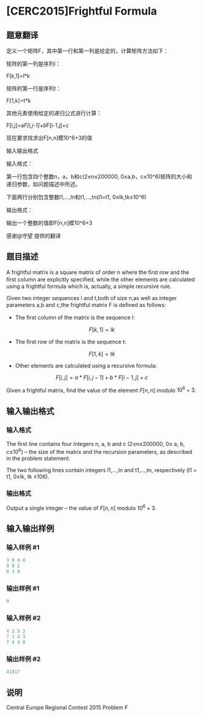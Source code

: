 # [CERC2015]Frightful Formula

## 题意翻译

定义一个矩阵F，其中第一行和第一列是给定的，计算矩阵方法如下：

矩阵的第一列是序列l：

F[k,1]=l*k

矩阵的第一行是序列t：

F[1,k]=t*k

其他元素使用给定的递归公式进行计算：

F[i,j]=a*F[i,j-1]+b*F[i-1,j]+c

现在要求找求出F[n,n]模10^6+3的值

输入输出格式

输入格式：

第一行包含四个整数n，a，b和c(2≤n≤200000, 0≤a,b，c≤10^6)矩阵的大小和递归参数，如问题描述中所述。

下面两行分别包含整数l1,...,ln和t1,...,tn(l1=t1, 0≤lk,tk≤10^6)

输出格式：

输出一个整数的值即F[n,n]模10^6+3

感谢@守望 提供的翻译

## 题目描述

A frightful matrix is a square matrix of order n where the ﬁrst row and the ﬁrst column are explicitly speciﬁed, while the other elements are calculated using a frightful formula which is, actually, a simple recursive rule.

Given two integer sequences l and t,both of size n,as well as integer parameters a,b and c,the frightful matrix F is deﬁned as follows:

* The ﬁrst column of the matrix is the sequence l:

$$F[k, 1] = lk$$

* The ﬁrst row of the matrix is the sequence t:

$$F[1, k] = tk$$

* Other elements are calculated using a recursive formula:

$$F[i,j]=a*F[i,j-1]+b*F[i-1,j]+c$$

Given a frightful matrix, ﬁnd the value of the element $F[n,n]$ modulo $10^6 +3$.

## 输入输出格式

### 输入格式

The ﬁrst line contains four integers n, a, b and c (2≤n≤200000, 0≤ a, b, c≤$10^6$) – the size of the matrix and the recursion parameters, as described in the problem statement.

The two following lines contain integers l1,...,ln and t1,...,tn, respectively (l1 = t1, 0≤lk, tk ≤106). 

### 输出格式

Output a single integer – the value of $F[n,n]$ modulo $10^6 +3$.

## 输入输出样例

### 输入样例 #1

```cpp
3 0 0 0 
0 0 2 
0 3 0
```


### 输出样例 #1

```cpp
0
```


### 输入样例 #2

```cpp
4 3 5 2 
7 1 4 3 
7 4 4 8
```


### 输出样例 #2

```cpp
41817
```


## 说明

Central Europe Regional Contest 2015 Problem F

